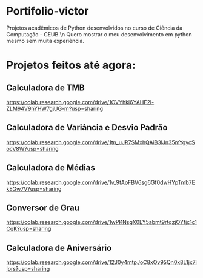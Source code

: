 # Portifolio-victor
Projetos acadêmicos de Python desenvolvidos no curso de Ciência da Computação - CEUB.\n
Quero mostrar o meu desenvolvimento em python mesmo sem muita experiência.
# Projetos feitos até agora:
## Calculadora de TMB
https://colab.research.google.com/drive/1OVYhki6YAHF2l-ZLM94V9hYHW7gjUG-m?usp=sharing
## Calculadora de Variância e Desvio Padrão 
https://colab.research.google.com/drive/1tn_uJR7SMxhQAiB3lJn35mYgycSocV8W?usp=sharing
## Calculadora de Médias
https://colab.research.google.com/drive/1v_9tAoFBV6sg6Gf0dwHYpTmb7EkEGw7V?usp=sharing
## Conversor de Grau
https://colab.research.google.com/drive/1wPKNsgX0LY5abmt9rtqzjOYfjc1c1CqK?usp=sharing
## Calculadora de Aniversário
https://colab.research.google.com/drive/12J0y4mtpJoC8xOv95Qn0x8L1jx7ilprs?usp=sharing

